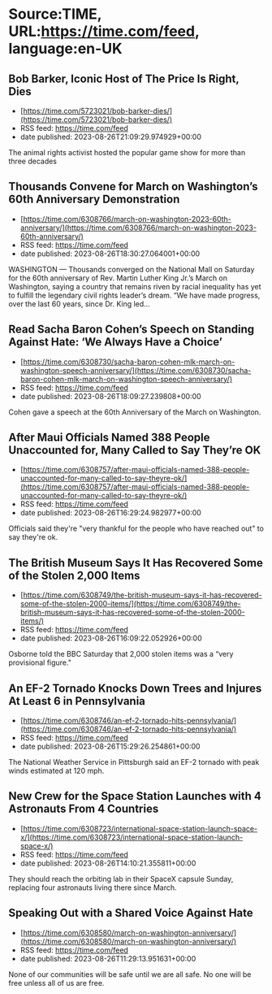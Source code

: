 # Source:TIME, URL:https://time.com/feed, language:en-UK

## Bob Barker, Iconic Host of The Price Is Right, Dies
 - [https://time.com/5723021/bob-barker-dies/](https://time.com/5723021/bob-barker-dies/)
 - RSS feed: https://time.com/feed
 - date published: 2023-08-26T21:09:29.974929+00:00

The animal rights activist hosted the popular game show for more than three decades

## Thousands Convene for March on Washington’s 60th Anniversary Demonstration
 - [https://time.com/6308766/march-on-washington-2023-60th-anniversary/](https://time.com/6308766/march-on-washington-2023-60th-anniversary/)
 - RSS feed: https://time.com/feed
 - date published: 2023-08-26T18:30:27.064001+00:00

WASHINGTON &#8212; Thousands converged on the National Mall on Saturday for the 60th anniversary of Rev. Martin Luther King Jr.&#8217;s March on Washington, saying a country that remains riven by racial inequality has yet to fulfill the legendary civil rights leader&#8217;s dream. &#8220;We have made progress, over the last 60 years, since Dr. King led&#8230;

## Read Sacha Baron Cohen’s Speech on Standing Against Hate: ‘We Always Have a Choice’
 - [https://time.com/6308730/sacha-baron-cohen-mlk-march-on-washington-speech-anniversary/](https://time.com/6308730/sacha-baron-cohen-mlk-march-on-washington-speech-anniversary/)
 - RSS feed: https://time.com/feed
 - date published: 2023-08-26T18:09:27.239808+00:00

Cohen gave a speech at the 60th Anniversary of the March on Washington.

## After Maui Officials Named 388 People Unaccounted for, Many Called to Say They’re OK
 - [https://time.com/6308757/after-maui-officials-named-388-people-unaccounted-for-many-called-to-say-theyre-ok/](https://time.com/6308757/after-maui-officials-named-388-people-unaccounted-for-many-called-to-say-theyre-ok/)
 - RSS feed: https://time.com/feed
 - date published: 2023-08-26T16:29:24.982977+00:00

Officials said they're "very thankful for the people who have reached out" to say they're ok.

## The British Museum Says It Has Recovered Some of the Stolen 2,000 Items
 - [https://time.com/6308749/the-british-museum-says-it-has-recovered-some-of-the-stolen-2000-items/](https://time.com/6308749/the-british-museum-says-it-has-recovered-some-of-the-stolen-2000-items/)
 - RSS feed: https://time.com/feed
 - date published: 2023-08-26T16:09:22.052926+00:00

Osborne told the BBC Saturday that 2,000 stolen items was a “very provisional figure."

## An EF-2 Tornado Knocks Down Trees and Injures At Least 6 in Pennsylvania
 - [https://time.com/6308746/an-ef-2-tornado-hits-pennsylvania/](https://time.com/6308746/an-ef-2-tornado-hits-pennsylvania/)
 - RSS feed: https://time.com/feed
 - date published: 2023-08-26T15:29:26.254861+00:00

The National Weather Service in Pittsburgh said an EF-2 tornado with peak winds estimated at 120 mph.

## New Crew for the Space Station Launches with 4 Astronauts From 4 Countries
 - [https://time.com/6308723/international-space-station-launch-space-x/](https://time.com/6308723/international-space-station-launch-space-x/)
 - RSS feed: https://time.com/feed
 - date published: 2023-08-26T14:10:21.355811+00:00

They should reach the orbiting lab in their SpaceX capsule Sunday, replacing four astronauts living there since March.

## Speaking Out with a Shared Voice Against Hate
 - [https://time.com/6308580/march-on-washington-anniversary/](https://time.com/6308580/march-on-washington-anniversary/)
 - RSS feed: https://time.com/feed
 - date published: 2023-08-26T11:29:13.951631+00:00

None of our communities will be safe until we are all safe. No one will be free unless all of us are free.

